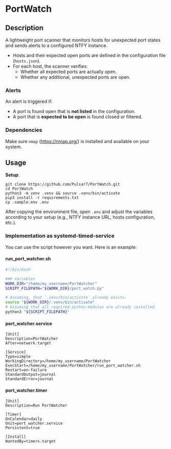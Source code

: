 # PortWatch

## Description

A lightweight port scanner that monitors hosts for unexpected port states and sends alerts to a configured NTFY instance.

- Hosts and their expected open ports are defined in the configuration file (`hosts.json`).
- For each host, the scanner verifies:
  - Whether all expected ports are actually open.
  - Whether any additional, unexpected ports are open.

### Alerts

An alert is triggered if:
- A port is found open that is **not listed** in the configuration.
- A port that is **expected to be open** is found closed or filtered.

### Dependencies
 
Make sure `nmap` (https://nmap.org/) is installed and available on your system.

## Usage

__Setup__:

```SHELL
git clone https://github.com/Pulsar7/PortWatch.git
cd PortWatch
python3 -m venv .venv && source .venv/bin/activate
pip3 install -r requirements.txt
cp .sample.env .env
```

After copying the environment file, open `.env` and adjust the variables according to your setup (e.g., NTFY instance URL, hosts configuration, etc.).

### Implementation as systemd-timed-service

You can use the script however you want.
Here is an example:

#### run_port_watcher.sh

```BASH
#!/bin/bash

### Variables
WORK_DIR="/home/my_username/PortWatcher"
SCRIPT_FILEPATH="${WORK_DIR}/port_watch.py"

# Assuming, that `.venv/bin/activate` already exists.
source "${WORK_DIR}/.venv/bin/activate"
# Assuming that all required python-modules are already installed.
python3 "${SCRIPT_FILEPATH}"
```

#### port_watcher.service

```SHELL
[Unit]
Description=PortWatcher
After=network.target

[Service]
Type=simple
WorkingDirectory=/home/my_username/PortWatcher
ExecStart=/home/my_username/PortWatcher/run_port_watcher.sh
Restart=on-failure
StandardOutput=journal
StandardError=journal
```

#### port_watcher.timer

```SHELL
[Unit]
Description=Run PortWatcher

[Timer]
OnCalendar=daily  
Unit=port_watcher.service
Persistent=true

[Install]
WantedBy=timers.target
```